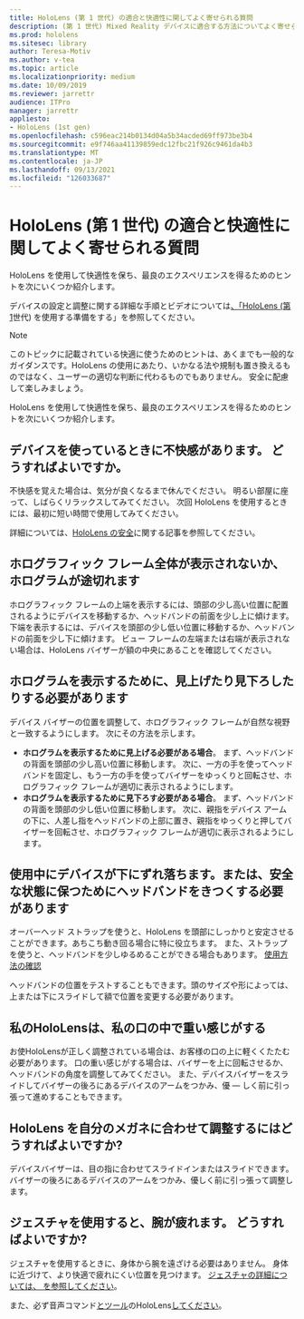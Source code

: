 ```yaml
---
title: HoloLens (第 1 世代) の適合と快適性に関してよく寄せられる質問
description: (第 1 世代) Mixed Reality デバイスに適合する方法についてよく寄せられる質問に対する回答をHoloLensを最新の情報にしてください。
ms.prod: hololens
ms.sitesec: library
author: Teresa-Motiv
ms.author: v-tea
ms.topic: article
ms.localizationpriority: medium
ms.date: 10/09/2019
ms.reviewer: jarrettr
audience: ITPro
manager: jarrettr
appliesto:
- HoloLens (1st gen)
ms.openlocfilehash: c596eac214b0134d04a5b34acded69ff973be3b4
ms.sourcegitcommit: e9f746aa41139859edc12fbc21f926c9461da4b3
ms.translationtype: MT
ms.contentlocale: ja-JP
ms.lasthandoff: 09/13/2021
ms.locfileid: "126033687"
---
```

# <a name="hololens-1st-gen-fit-and-comfort-frequently-asked-questions"></a>HoloLens (第 1 世代) の適合と快適性に関してよく寄せられる質問

HoloLens を使用して快適性を保ち、最良のエクスペリエンスを得るためのヒントを次にいくつか紹介します。

デバイスの設定と調整に関する詳細な手順とビデオについては[、「HoloLens (第 1](hololens1-setup.md)世代) を使用する準備をする」を参照してください。

> [!NOTE]
> このトピックに記載されている快適に使うためのヒントは、あくまでも一般的なガイダンスです。HoloLens の使用にあたり、いかなる法や規制も置き換えるものではなく、ユーザーの適切な判断に代わるものでもありません。 安全に配慮して楽しみましょう。

HoloLens を使用して快適性を保ち、最良のエクスペリエンスを得るためのヒントを次にいくつか紹介します。

## <a name="im-experiencing-discomfort-when-i-use-my-device-what-should-i-do"></a>デバイスを使っているときに不快感があります。 どうすればよいですか。

不快感を覚えた場合は、気分が良くなるまで休んでください。 明るい部屋に座って、しばらくリラックスしてみてください。 次回 HoloLens を使用するときには、最初に短い時間で使用してみてください。

詳細については、[HoloLens の安全](https://go.microsoft.com/fwlink/p/?LinkId=746661)に関する記事を参照してください。

## <a name="i-cant-see-the-whole-holographic-frame-or-my-holograms-are-cut-off"></a>ホログラフィック フレーム全体が表示されないか、ホログラムが途切れます

ホログラフィック フレームの上端を表示するには、頭部の少し高い位置に配置されるようにデバイスを移動するか、ヘッドバンドの前面を少し上に傾けます。 下端を表示するには、デバイスを頭部の少し低い位置に移動するか、ヘッドバンドの前面を少し下に傾けます。 ビュー フレームの左端または右端が表示されない場合は、HoloLens バイザーが額の中央にあることを確認してください。

## <a name="i-need-to-look-up-or-down-to-see-holograms"></a>ホログラムを表示するために、見上げたり見下ろしたりする必要があります

デバイス バイザーの位置を調整して、ホログラフィック フレームが自然な視野と一致するようにします。 次にその方法を示します。

- **ホログラムを表示するために見上げる必要がある場合**。 まず、ヘッドバンドの背面を頭部の少し高い位置に移動します。 次に、一方の手を使ってヘッドバンドを固定し、もう一方の手を使ってバイザーをゆっくりと回転させ、ホログラフィック フレームが適切に表示されるようにします。
- **ホログラムを表示するために見下ろす必要がある場合**。 まず、ヘッドバンドの背面を頭部の少し低い位置に移動します。 次に、親指をデバイス アームの下に、人差し指をヘッドバンドの上部に置き、親指をゆっくりと押してバイザーを回転させ、ホログラフィック フレームが適切に表示されるようにします。

## <a name="the-device-slides-down-when-im-using-it-or-i-need-to-make-the-headband-too-tight-to-keep-it-secure"></a>使用中にデバイスが下にずれ落ちます。または、安全な状態に保つためにヘッドバンドをきつくする必要があります

オーバーヘッド ストラップを使うと、HoloLens を頭部にしっかりと安定させることができます。あちこち動き回る場合に特に役立ちます。 また、ストラップを使うと、ヘッドバンドを少しゆるめることができる場合もあります。 [使用方法の確認](hololens1-setup.md#adjust-fit)

ヘッドバンドの位置をテストすることもできます。頭のサイズや形によっては、上または下にスライドして額で位置を変更する必要があります。

## <a name="my-hololens-feels-heavy-on-my-nose"></a>私のHoloLensは、私の口の中で重い感じがする

お使HoloLensが正しく調整されている場合は、お客様の口の上に軽くくたたむ必要があります。 口の重い感じがする場合は、バイザーを上に回転させるか、ヘッドバンドの角度を調整してみてください。 また、デバイスバイザーをスライドしてバイザーの後ろにあるデバイスのアームをつかみ、優 &mdash; しく前に引っ張って進めすることもできます。

## <a name="how-can-i-adjust-hololens-to-fit-with-my-glasses"></a>HoloLens を自分のメガネに合わせて調整するにはどうすればよいですか?

デバイスバイザーは、目の指に合わせてスライドインまたはスライドできます。 バイザーの後ろにあるデバイスのアームをつかみ、優しく前に引っ張って調整します。

## <a name="my-arm-gets-tired-when-i-use-gestures-what-can-i-do"></a>ジェスチャを使用すると、腕が疲れます。 どうすればよいですか?

ジェスチャを使用するときに、身体から腕を遠ざける必要はありません。 身体に近づけて、より快適で疲れにくい位置を見つけます。 [ジェスチャの詳細については、 を参照してください](hololens1-basic-usage.md#use-hololens-with-your-hands)。

また、必ず音声コマンド[とツール](hololens-cortana.md)のHoloLens[してください](hololens1-clicker.md)。
